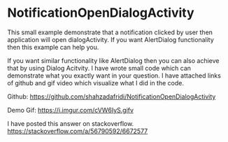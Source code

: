 # NotificationOpenDialogActivity
This small example demonstrate that a notification clicked by user then application will open dialogActivity. If you want AlertDialog functionality then this example can help you.



If you want similar functionality like AlertDialog then you can also achieve that by using Dialog Acitvity. I have wrote small code which can demonstrate what you exactly want in your question. I have attached links of github and gif video which visualize what I did in the code.

Github: https://github.com/shahzadafridi/NotificationOpenDialogActivity

Demo Gif: https://i.imgur.com/cVW6IyS.gifv

I have posted this answer on stackoverflow.
https://stackoverflow.com/a/56790592/6672577
